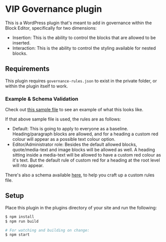 # VIP Governance plugin

This is a WordPress plugin that's meant to add in governance within the Block Editor, specifically for two dimensions:

- Insertion: This is the ability to control the blocks that are allowed to be inserted.
- Interaction: This is the ability to control the styling available for nested blocks.

## Requirements

This plugin requires `governance-rules.json` to exist in the private folder, or within the plugin itself to work. 

### Example & Schema Validation

Check out [this sample file](https://github.com/Automattic/vip-governance-plugin/blob/trunk/governance-rules.json) to see an example of what this looks like.

If that above sample file is used, the rules are as follows:

- Default: This is going to apply to everyone as a baseline. Heading/paragraph blocks are allowed, and for a heading a custom red colour will appear as a possible text colour option.
- Editor/Administrator role: Besides the default allowed blocks, quote/media-text and image blocks will be allowed as well. A heading sitting inside a media-text will be allowed to have a custom red colour as it's text. But the default rule of custom red for a heading at the root level will nto appear.

There's also a schema available [here](https://github.com/Automattic/vip-governance-plugin/blob/trunk/governance-schema.json), to help you craft up a custom rules file.

## Setup

Place this plugin in the plugins directory of your site and run the following:

```bash
$ npm install
$ npm run build

# For watching and building on change:
$ npm start
```